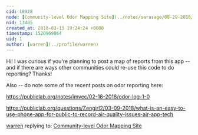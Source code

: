 ```yaml
---
cid: 18928
node: [Community-level Odor Mapping Site](../notes/sarasage/08-29-2016/community-level-odor-mapping-site)
nid: 13405
created_at: 2018-03-13 19:24:24 +0000
timestamp: 1520969064
uid: 1
author: [warren](../profile/warren)
---
```


Hi! I was curious if you're planning to post a map of reports from this app -- and if there are ways other communities could re-use this code to do reporting? Thanks!

Also -- do note some of the recent posts on odor reporting here:

https://publiclab.org/notes/imvec/02-18-2018/odor-log-1-0

https://publiclab.org/questions/Zengirl2/03-09-2018/what-is-an-easy-to-use-phone-app-for-public-to-record-air-quality-issues-air-app-tech

[warren](../profile/warren) replying to: [Community-level Odor Mapping Site](../notes/sarasage/08-29-2016/community-level-odor-mapping-site)

